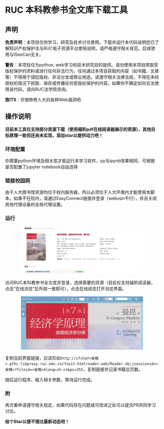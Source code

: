# RUC 本科教参书全文库下载工具

## 声明

**免责声明**：本项目仅供学习、研究及技术讨论使用。下载并运行本代码说明您已了解知识产权保护法与RUC电子资源平台使用说明，请严格遵守相关规范，后续使用与ISeeCan无关。

**警告**：本项目仅为python, web学习和技术研究目的提供。请勿使用本项目爬取受版权保护的资料或进行任何非法行为，任何通过本项目获取的内容（如书籍、文章等）不得用于侵犯版权、非法分发或商业用途。请遵守相关法律法规，不得在未经授权的情况下抓取、保存或传播任何受版权保护的内容。如果你不确定如何合法使用该代码，请向RUC法学院咨询。

**致ITS**：仔细修修人大的各种Web漏洞吧

## 操作说明

**目前本工具仅支持部分资源下载（使用福昕pdf在线阅读器展示的资源），其他目标原理一致但还尚未实现，添加star以提供动力吧！**

### 环境配置

你需要python环境及相关库才能运行本学习软件，py与ipynb效果相同，可根据是否配置了jupyter notebook自由选择

### 链接校园网

由于人大图书馆资源均位于校内服务器，所以必须位于人大环境内才能使用本脚本。如果不在校内，请通过EasyConnect链接并登录（webvpn不行），并且关闭其他代理设备的全局代理设置。

### 运行

<div style="text-align: center;">
    <img src=".\imgs\1.png" alt="描述1" style="width: 400px; height: auto;" />
</div>

访问RUC本科教参书全文库并登录，选择需要的资源（目前仅支持福昕阅读器，点击“在线浏览”后外观一致即可），点击在线阅览打开浏览界面。

<div style="text-align: center;">
    <img src=".\imgs\2.png" alt="描述1" style="width: 400px; height: auto;" />
</div>

复制当前界面链接，应该形如`http://ifchaf<省略>.gfhc.libproxy.ruc.edu.cn/foxit-htmlreader-web/Reader.do;jsessionid=<省略>?fileid=<省略>&lang=zh-cn&pi=255`，复制链接并记录书籍总页数。

随后运行程序，输入相关参数，等待运行完成。

### 附

再次重申请遵守相关规定，如果代码存在问题或可改进之处可以提交PR共同学习讨论。

**给个Star以便不错过最新动态吧！**
